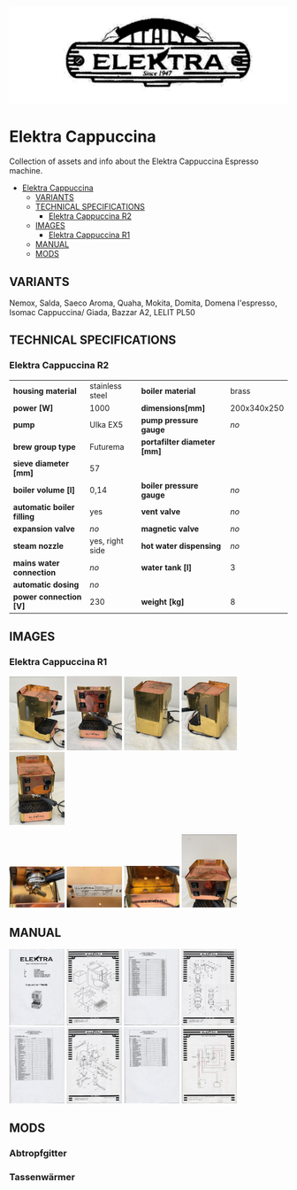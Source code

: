 <p float="center">
<img src="/assets/logo/Elektra-commercial-espresso-machine.jpg"/>
</p>

# Elektra Cappuccina

Collection of assets and info about the Elektra Cappuccina Espresso machine.

- [Elektra Cappuccina](#elektra-cappuccina)
  * [VARIANTS](#variants)
  * [TECHNICAL SPECIFICATIONS](#technical-specifications)
    + [Elektra Cappuccina R2](#elektra-cappuccina-r2)
  * [IMAGES](#images)
    + [Elektra Cappuccina R1](#elektra-cappuccina-r1)
  * [MANUAL](#manual)
  * [MODS](#mods)
    
## VARIANTS
Nemox, Salda, Saeco Aroma, Quaha, Mokita, Domita, Domena l'espresso, Isomac Cappuccina/ Giada, Bazzar A2, LELIT PL50

## TECHNICAL SPECIFICATIONS
### Elektra Cappuccina R2
| | | | |
| ------------- | ------------- |------------- |------------- |
|**housing material**|stainless steel|**boiler material**|brass|
|**power [W]**|1000|**dimensions[mm]**|200x340x250|
|**pump**|Ulka EX5|**pump pressure gauge**|*no*|
|**brew group type**|Futurema|**portafilter diameter [mm]**||
|**sieve diameter [mm]**|57|
|**boiler volume [l]**|0,14|**boiler pressure gauge**|*no*|
|**automatic boiler filling**|yes|**vent valve**|*no*|
|**expansion valve**|*no*|**magnetic valve**|*no*|
|**steam nozzle**|yes, right side|**hot water dispensing**|*no*|
|**mains water connection**|*no*|**water tank [l]**|3|
|**automatic dosing**|*no*|
|**power connection [V]**|230|**weight [kg]**|8|


## IMAGES
### Elektra Cappuccina R1
<p float="left">
    <img src="/images/R1/Image.jpeg" width="100"/>
    <img src="/images/R1/Image[1].jpeg" width="100"/>
    <img src="/images/R1/Image[2].jpeg" width="100"/>
    <img src="/images/R1/Image[3].jpeg" width="100"/>
    <img src="/images/R1/Image[7].jpeg" width="100"/>
</p>
<p float="left">
    <img src="/images/R1/Image[6].jpeg" width="100"/>
    <img src="/images/R1/Image[8].jpeg" width="100"/>
    <img src="/images/R1/Image[9].jpeg" width="100"/>
    <img src="/images/R1/Image[10].jpeg" width="100"/>
</p>

## MANUAL
<p float="left">
 <img src="/assets/manual/titlepage.JPG" width="100"/>
 <img src="/assets/manual/body1.JPG" width="100"/>
 <img src="/assets/manual/body2.JPG" width="100"/>
 <img src="/assets/manual/delivery1.JPG" width="100"/>
 <img src="/assets/manual/delivery2.JPG" width="100"/>
 <img src="/assets/manual/electrical1.JPG" width="100"/>
 <img src="/assets/manual/electrical2.JPG" width="100"/>
 <img src="/assets/manual/electrical.JPG" width="100"/>
</p>

## MODS
### Abtropfgitter

### Tassenwärmer
